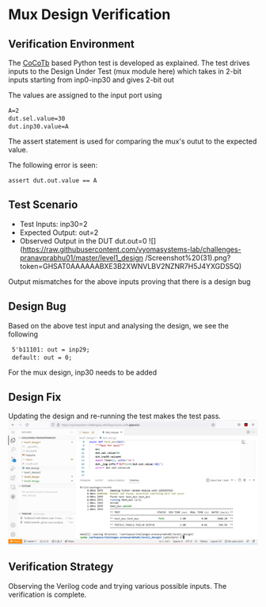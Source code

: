 # Mux Design Verification

## Verification Environment

The [CoCoTb](https://www.cocotb.org/) based Python test is developed as explained. The test drives inputs to the Design Under Test (mux module here) which takes in 2-bit inputs starting from inp0-inp30 and gives 2-bit out

The values are assigned to the input port using 
```
A=2
dut.sel.value=30
dut.inp30.value=A
```

The assert statement is used for comparing the mux's outut to the expected value.

The following error is seen:
```
assert dut.out.value == A
```
## Test Scenario 
- Test Inputs: inp30=2
- Expected Output: out=2
- Observed Output in the DUT dut.out=0
![](https://raw.githubusercontent.com/vyomasystems-lab/challenges-pranavprabhu01/master/level1_design   /Screenshot%20(31).png?token=GHSAT0AAAAAABXE3B2XWNVLBV2NZNR7H5J4YXGDS5Q)

Output mismatches for the above inputs proving that there is a design bug

## Design Bug
Based on the above test input and analysing the design, we see the following

```
 5'b11101: out = inp29;
 default: out = 0;
```
For the mux design, inp30 needs to be added

## Design Fix
Updating the design and re-running the test makes the test pass.
![](https://raw.githubusercontent.com/vyomasystems-lab/challenges-pranavprabhu01/master/level1_design1/Screenshot%20(37).png?token=GHSAT0AAAAAABXE3B2WKTNYPVWCJZ6CN5HWYXGDW2A)
## Verification Strategy
Observing the Verilog code and trying various possible inputs. The verification is complete.

